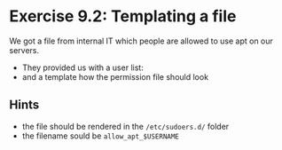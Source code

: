 # Exercise 9.2: Templating a file

We got a file from internal IT which people are allowed to use apt on our servers.

- They provided us with a user list: 
- and a template how the permission file should look

## Hints
- the file should be rendered in the `/etc/sudoers.d/` folder
- the filename sould be `allow_apt_$USERNAME`
